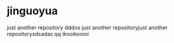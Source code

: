 # jinguoyua
just another repository
dddos
just another repositoryjust another repositorysdsadas
qq
ikooikooioi
